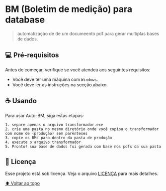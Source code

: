 # BM (Boletim de medição) para database

<!---Esses são exemplos. Veja https://shields.io para outras pessoas ou para personalizar este conjunto de escudos. Você pode querer incluir dependências, status do projeto e informações de licença aqui--->

> automatização de de um documeento pdf para gerar multiplas bases de dados.

## 💻 Pré-requisitos

Antes de começar, verifique se você atendeu aos seguintes requisitos:
<!---Estes são apenas requisitos de exemplo. Adicionar, duplicar ou remover conforme necessário--->
* Você deve ter uma máquina com `Windows`.
* Você deve ler as instruções na secção abaixo.


## ☕ Usando 

Para usar Auto-BM, siga estas etapas:

```
1. separe apenas o arquivo transformador.exe
2. crie uma pasta no mesmo diretório onde você copiou o transformador com nome de (produção) sem parênteses
3. copie os BMs para dentro da pasta de produção
4. execute o arquivo transformador
5. Pronto! sua base de dados foi gerada com base nos pdfs da sua pasta
```

## 📝 Licença

Esse projeto está sob licença. Veja o arquivo [LICENÇA](LICENSE.md) para mais detalhes.

[⬆ Voltar ao topo](#nome-do-projeto)<br>
